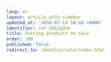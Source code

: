 ```yaml
---
lang: en
layout: article_with_sidebar
updated_at: '2018-07-13 18:16 +0400'
identifier: ref_6EE1gdnh
title: Putting products on sale
order: 100
published: false
redirect_to: /modules/sale/index.html
---
```

